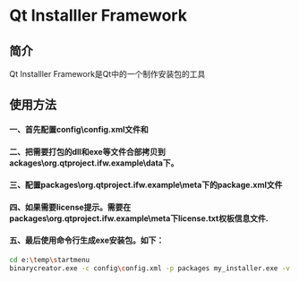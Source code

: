 Qt Installler Framework
===
## 简介
Qt Installler Framework是Qt中的一个制作安装包的工具
## 使用方法
#### 一、首先配置config\config.xml文件和
#### 二、把需要打包的dll和exe等文件合部拷贝到ackages\org.qtproject.ifw.example\data下。
#### 三、配置packages\org.qtproject.ifw.example\meta下的package.xml文件
#### 四、如果需要license提示。需要在packages\org.qtproject.ifw.example\meta下license.txt权板信息文件.
#### 五、最后使用命令行生成exe安装包。如下：
```bash
cd e:\temp\startmenu
binarycreator.exe -c config\config.xml -p packages my_installer.exe -v
```
